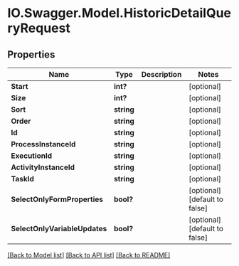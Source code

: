 # IO.Swagger.Model.HistoricDetailQueryRequest
## Properties

Name | Type | Description | Notes
------------ | ------------- | ------------- | -------------
**Start** | **int?** |  | [optional] 
**Size** | **int?** |  | [optional] 
**Sort** | **string** |  | [optional] 
**Order** | **string** |  | [optional] 
**Id** | **string** |  | [optional] 
**ProcessInstanceId** | **string** |  | [optional] 
**ExecutionId** | **string** |  | [optional] 
**ActivityInstanceId** | **string** |  | [optional] 
**TaskId** | **string** |  | [optional] 
**SelectOnlyFormProperties** | **bool?** |  | [optional] [default to false]
**SelectOnlyVariableUpdates** | **bool?** |  | [optional] [default to false]

[[Back to Model list]](../README.md#documentation-for-models) [[Back to API list]](../README.md#documentation-for-api-endpoints) [[Back to README]](../README.md)

